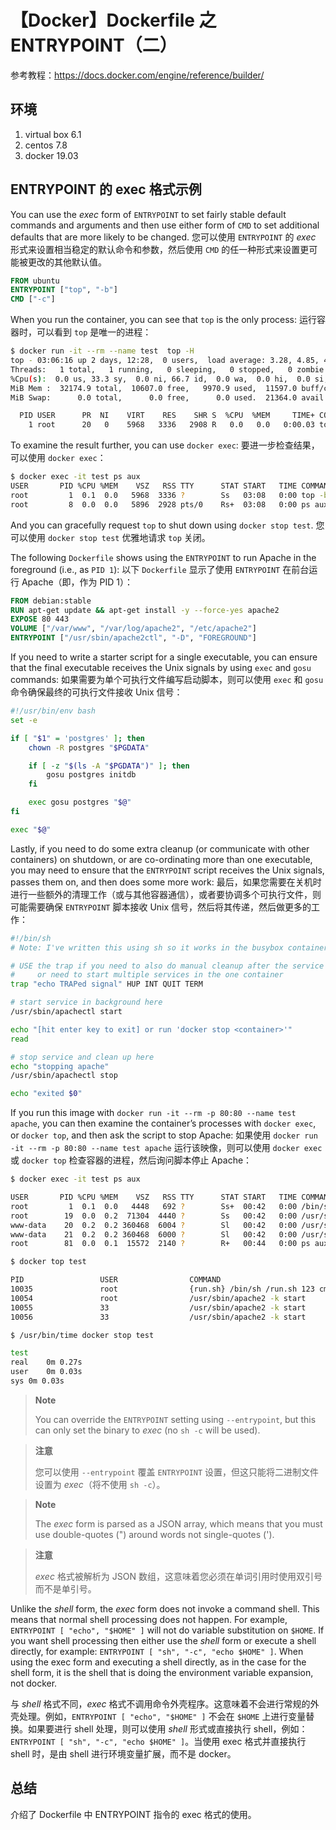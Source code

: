 # 【Docker】Dockerfile 之 ENTRYPOINT（二）

参考教程：https://docs.docker.com/engine/reference/builder/

## 环境

1. virtual box 6.1
2. centos 7.8
3. docker 19.03

## ENTRYPOINT 的 exec 格式示例

You can use the _exec_ form of `ENTRYPOINT` to set fairly stable default commands and arguments and then use either form of `CMD` to set additional defaults that are more likely to be changed.
您可以使用 `ENTRYPOINT` 的 _exec_ 形式来设置相当稳定的默认命令和参数，然后使用 `CMD` 的任一种形式来设置更可能被更改的其他默认值。

```Dockerfile
FROM ubuntu
ENTRYPOINT ["top", "-b"]
CMD ["-c"]
```

When you run the container, you can see that `top` is the only process:
运行容器时，可以看到 `top` 是唯一的进程：

```sh
$ docker run -it --rm --name test  top -H
top - 03:06:16 up 2 days, 12:28,  0 users,  load average: 3.28, 4.85, 4.80
Threads:   1 total,   1 running,   0 sleeping,   0 stopped,   0 zombie
%Cpu(s):  0.0 us, 33.3 sy,  0.0 ni, 66.7 id,  0.0 wa,  0.0 hi,  0.0 si,  0.0 st
MiB Mem :  32174.9 total,  10607.0 free,   9970.9 used,  11597.0 buff/cache
MiB Swap:      0.0 total,      0.0 free,      0.0 used.  21364.0 avail Mem 

  PID USER      PR  NI    VIRT    RES    SHR S  %CPU  %MEM     TIME+ COMMAND
    1 root      20   0    5968   3336   2908 R   0.0   0.0   0:00.03 top
```

To examine the result further, you can use `docker exec`:
要进一步检查结果，可以使用 `docker exec`：

```sh
$ docker exec -it test ps aux
USER       PID %CPU %MEM    VSZ   RSS TTY      STAT START   TIME COMMAND
root         1  0.1  0.0   5968  3336 ?        Ss   03:08   0:00 top -b -H
root         8  0.0  0.0   5896  2928 pts/0    Rs+  03:08   0:00 ps aux
```

And you can gracefully request `top` to shut down using `docker stop test`.
您可以使用 `docker stop test` 优雅地请求 `top` 关闭。

The following `Dockerfile` shows using the `ENTRYPOINT` to run Apache in the foreground (i.e., as `PID 1`):
以下 `Dockerfile` 显示了使用 `ENTRYPOINT` 在前台运行 Apache（即，作为 PID 1）：

```Dockerfile
FROM debian:stable
RUN apt-get update && apt-get install -y --force-yes apache2
EXPOSE 80 443
VOLUME ["/var/www", "/var/log/apache2", "/etc/apache2"]
ENTRYPOINT ["/usr/sbin/apache2ctl", "-D", "FOREGROUND"]
```

If you need to write a starter script for a single executable, you can ensure that the final executable receives the Unix signals by using `exec` and `gosu` commands:
如果需要为单个可执行文件编写启动脚本，则可以使用 `exec` 和 `gosu` 命令确保最终的可执行文件接收 Unix 信号：

```sh
#!/usr/bin/env bash
set -e

if [ "$1" = 'postgres' ]; then
    chown -R postgres "$PGDATA"

    if [ -z "$(ls -A "$PGDATA")" ]; then
        gosu postgres initdb
    fi

    exec gosu postgres "$@"
fi

exec "$@"
```

Lastly, if you need to do some extra cleanup (or communicate with other containers) on shutdown, or are co-ordinating more than one executable, you may need to ensure that the `ENTRYPOINT` script receives the Unix signals, passes them on, and then does some more work:
最后，如果您需要在关机时进行一些额外的清理工作（或与其他容器通信），或者要协调多个可执行文件，则可能需要确保 `ENTRYPOINT` 脚本接收 Unix 信号，然后将其传递，然后做更多的工作：

```sh
#!/bin/sh
# Note: I've written this using sh so it works in the busybox container too

# USE the trap if you need to also do manual cleanup after the service is stopped,
#     or need to start multiple services in the one container
trap "echo TRAPed signal" HUP INT QUIT TERM

# start service in background here
/usr/sbin/apachectl start

echo "[hit enter key to exit] or run 'docker stop <container>'"
read

# stop service and clean up here
echo "stopping apache"
/usr/sbin/apachectl stop

echo "exited $0"
```

If you run this image with `docker run -it --rm -p 80:80 --name test apache`, you can then examine the container’s processes with `docker exec`, or `docker top`, and then ask the script to stop Apache:
如果使用 `docker run -it --rm -p 80:80 --name test apache` 运行该映像，则可以使用 `docker exec` 或 `docker top` 检查容器的进程，然后询问脚本停止 Apache：

```sh
$ docker exec -it test ps aux

USER       PID %CPU %MEM    VSZ   RSS TTY      STAT START   TIME COMMAND
root         1  0.1  0.0   4448   692 ?        Ss+  00:42   0:00 /bin/sh /run.sh 123 cmd cmd2
root        19  0.0  0.2  71304  4440 ?        Ss   00:42   0:00 /usr/sbin/apache2 -k start
www-data    20  0.2  0.2 360468  6004 ?        Sl   00:42   0:00 /usr/sbin/apache2 -k start
www-data    21  0.2  0.2 360468  6000 ?        Sl   00:42   0:00 /usr/sbin/apache2 -k start
root        81  0.0  0.1  15572  2140 ?        R+   00:44   0:00 ps aux

$ docker top test

PID                 USER                COMMAND
10035               root                {run.sh} /bin/sh /run.sh 123 cmd cmd2
10054               root                /usr/sbin/apache2 -k start
10055               33                  /usr/sbin/apache2 -k start
10056               33                  /usr/sbin/apache2 -k start

$ /usr/bin/time docker stop test

test
real	0m 0.27s
user	0m 0.03s
sys	0m 0.03s
```

> **Note**
> 
> You can override the `ENTRYPOINT` setting using `--entrypoint`, but this can only set the binary to _exec_ (no `sh -c` will be used).

> **注意**
>
>您可以使用 `--entrypoint` 覆盖 `ENTRYPOINT` 设置，但这只能将二进制文件设置为 _exec_（将不使用 `sh -c`）。

> **Note**
> 
> The _exec_ form is parsed as a JSON array, which means that you must use double-quotes (") around words not single-quotes (').

> **注意**
>
> _exec_ 格式被解析为 JSON 数组，这意味着您必须在单词引用时使用双引号而不是单引号。

Unlike the _shell_ form, the _exec_ form does not invoke a command shell. This means that normal shell processing does not happen. For example, `ENTRYPOINT [ "echo", "$HOME" ]` will not do variable substitution on `$HOME`. If you want shell processing then either use the _shell_ form or execute a shell directly, for example: `ENTRYPOINT [ "sh", "-c", "echo $HOME" ]`. When using the exec form and executing a shell directly, as in the case for the shell form, it is the shell that is doing the environment variable expansion, not docker.


与 _shell_ 格式不同，_exec_ 格式不调用命令外壳程序。这意味着不会进行常规的外壳处理。例如，`ENTRYPOINT [ "echo", "$HOME" ]` 不会在 `$HOME` 上进行变量替换。如果要进行 shell 处理，则可以使用 _shell_ 形式或直接执行 shell，例如： `ENTRYPOINT [ "sh", "-c", "echo $HOME" ]`。当使用 exec 格式并直接执行 shell 时，是由 shell 进行环境变量扩展，而不是 docker。

## 总结

介绍了 Dockerfile 中 ENTRYPOINT 指令的 exec 格式的使用。